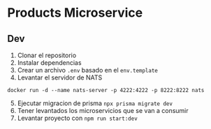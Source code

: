 # Products Microservice

## Dev
1. Clonar el repositorio
2. Instalar dependencias
3. Crear un archivo `.env` basado en el `env.template`
4. Levantar el servidor de NATS 
```
docker run -d --name nats-server -p 4222:4222 -p 8222:8222 nats
```
5. Ejecutar migracion de prisma `npx prisma migrate dev`
6. Tener levantados los microservicios que se van a consumir
7. Levantar proyecto con `npm run start:dev`